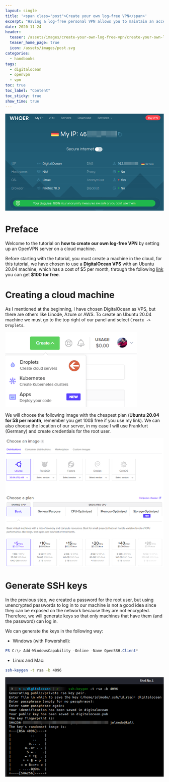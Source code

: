```yaml
---
layout: single
title: '<span class="post">Create your own log-free VPN</span>'
excerpt: "Having a log-free personal VPN allows you to maintain an acceptable level of anonymity and privacy on the network, this post will show you how to configure one with DigitalOcean."
date: 2020-11-24
header:
  teaser: /assets/images/create-your-own-log-free-vpn/create-your-own-log-free-vpn_banner.png
  teaser_home_page: true
  icon: /assets/images/post.svg
categories:
  - handbooks
tags:
  - digitalocean
  - openvpn  
  - vpn
toc: true
toc_label: "Content"
toc_sticky: true
show_time: true
---
```


<!-- BANNER -->
<a href="/assets/images/create-your-own-log-free-vpn/create-your-own-log-free-vpn_banner.png">
    <img src="/assets/images/create-your-own-log-free-vpn/create-your-own-log-free-vpn_banner.png" alt="Create your own log-free VPN">
</a>

<!-- PREFACE -->
# Preface
Welcome to the tutorial on **how to create our own log-free VPN** by setting up an OpenVPN server on a cloud machine.

Before starting with the tutorial, you must create a machine in the cloud, for this tutorial, we have chosen to use a **DigitalOcean VPS** with an Ubuntu 20.04 machine, which has a cost of \$5 per month, through the following [link](https://m.do.co/c/67dd38080d62) you can get **$100 for free**.


<!-- CONTENT -->
# Creating a cloud machine

As I mentioned at the beginning, I have chosen DigitalOcean as VPS, but there are others like Linode, Azure or AWS. To create an Ubuntu 20.04 machine we must go to the top right of our panel and select `Create -> Droplets`.

<a href="/assets/images/create-your-own-log-free-vpn/create-your-own-log-free-vpn_001.png"><img src="/assets/images/create-your-own-log-free-vpn/create-your-own-log-free-vpn_001.png"></a>

We will choose the following image with the cheapest plan (**Ubuntu 20.04 for 5$ per month**, remember you get 100$ free if you use my link). We can also choose the location of our server, in my case I will use Frankfurt (Germany) and create credentials for the root user.

<a href="/assets/images/create-your-own-log-free-vpn/create-your-own-log-free-vpn_002.png"><img src="/assets/images/create-your-own-log-free-vpn/create-your-own-log-free-vpn_002.png"></a>

# Generate SSH keys

In the previous step, we created a password for the root user, but using unencrypted passwords to log in to our machine is not a good idea since they can be exposed on the network because they are not encrypted. Therefore, we will generate keys so that only machines that have them (and the password) can log in.

We can generate the keys in the following way:

- Windows (with Powershell):

```ps1
PS C:\> Add-WindowsCapability -Online -Name OpenSSH.Client*
```

- Linux and Mac:

```bash
ssh-keygen -t rsa -b 4096
```

<a href="/assets/images/create-your-own-log-free-vpn/create-your-own-log-free-vpn_003.png"><img src="/assets/images/create-your-own-log-free-vpn/create-your-own-log-free-vpn_003.png"></a>
